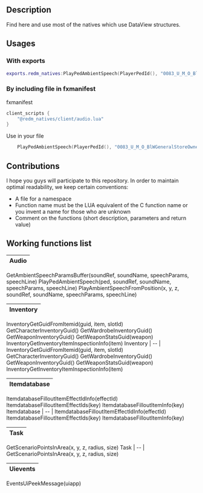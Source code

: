 ## Description
Find here and use most of the natives which use DataView structures.

## Usages
### With exports
```lua
exports.redm_natives:PlayPedAmbientSpeech(PlayerPedId(), "0083_U_M_O_BlWGeneralStoreOwner_01", "TAKE_YOUR_TIME", 291934926, 0) -- This will make your ped speak.
```
### By including file in fxmanifest
fxmanifest
```lua
client_scripts {
    "@redm_natives/client/audio.lua"
}
```
Use in your file
```lua
    PlayPedAmbientSpeech(PlayerPedId(), "0083_U_M_O_BlWGeneralStoreOwner_01", "TAKE_YOUR_TIME", 291934926, 0)
```

## Contributions
I hope you guys will participate to this repository. In order to maintain optimal readability, we keep certain conventions:
- A file for a namespace
- Function name must be the LUA equivalent of the C function name or you invent a name for those who are unknown
- Comment on the functions (short description, parameters and return value)

## Working functions list
Audio |
-- |
GetAmbientSpeechParamsBuffer(soundRef, soundName, speechParams, speechLine)
PlayPedAmbientSpeech(ped, soundRef, soundName, speechParams, speechLine)
PlayAmbientSpeechFromPosition(x, y, z, soundRef, soundName, speechParams, speechLine)

Inventory |
-- |
InventoryGetGuidFromItemid(guid, item, slotId)
GetCharacterInventoryGuid()
GetWardrobeInventoryGuid()
GetWeaponInventoryGuid()
GetWeaponStatsGuid(weapon)
InventoryGetInventoryItemInspectionInfo(item)
Inventory |
-- |
InventoryGetGuidFromItemid(guid, item, slotId)
GetCharacterInventoryGuid()
GetWardrobeInventoryGuid()
GetWeaponInventoryGuid()
GetWeaponStatsGuid(weapon)
InventoryGetInventoryItemInspectionInfo(item)

Itemdatabase |
-- |
ItemdatabaseFilloutItemEffectIdInfo(effectId)
ItemdatabaseFilloutItemEffectIds(key)
ItemdatabaseFilloutItemInfo(key)
Itemdatabase |
-- |
ItemdatabaseFilloutItemEffectIdInfo(effectId)
ItemdatabaseFilloutItemEffectIds(key)
ItemdatabaseFilloutItemInfo(key)

Task |
-- |
GetScenarioPointsInArea(x, y, z, radius, size)
Task |
-- |
GetScenarioPointsInArea(x, y, z, radius, size)

Uievents |
-- |
EventsUiPeekMessage(uiapp)